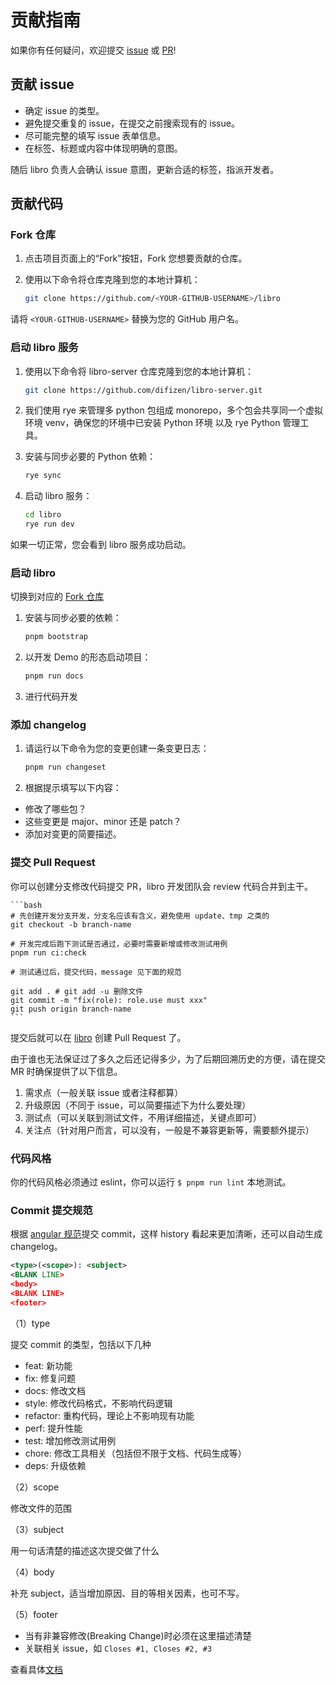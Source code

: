 # 贡献指南

如果你有任何疑问，欢迎提交 [issue](https://github.com/difizen/libro/issues) 或 [PR](https://github.com/difizen/libro/pulls)!

## 贡献 issue

- 确定 issue 的类型。
- 避免提交重复的 issue，在提交之前搜索现有的 issue。
- 尽可能完整的填写 issue 表单信息。
- 在标签、标题或内容中体现明确的意图。

随后 libro 负责人会确认 issue 意图，更新合适的标签，指派开发者。

## 贡献代码

### Fork 仓库

1. 点击项目页面上的“Fork”按钮，Fork 您想要贡献的仓库。

2. 使用以下命令将仓库克隆到您的本地计算机：

   ```bash
   git clone https://github.com/<YOUR-GITHUB-USERNAME>/libro
   ```

请将 `<YOUR-GITHUB-USERNAME>` 替换为您的 GitHub 用户名。

### 启动 libro 服务

1. 使用以下命令将 libro-server 仓库克隆到您的本地计算机：

   ```bash
   git clone https://github.com/difizen/libro-server.git
   ```

2. 我们使用 rye 来管理多 python 包组成 monorepo，多个包会共享同一个虚拟环境 venv，确保您的环境中已安装 Python 环境 以及 rye Python 管理工具。

3. 安装与同步必要的 Python 依赖：

   ```bash
   rye sync
   ```

4. 启动 libro 服务：

   ```bash
   cd libro
   rye run dev
   ```

如果一切正常，您会看到 libro 服务成功启动。

### 启动 libro

切换到对应的 [Fork 仓库](#fork-仓库)

1. 安装与同步必要的依赖：

   ```bash
   pnpm bootstrap
   ```

2. 以开发 Demo 的形态启动项目：

   ```bash
   pnpm run docs
   ```

3. 进行代码开发

### 添加 changelog

1. 请运行以下命令为您的变更创建一条变更日志：

   ```bash
   pnpm run changeset
   ```

2. 根据提示填写以下内容：

- 修改了哪些包？
- 这些变更是 major、minor 还是 patch？
- 添加对变更的简要描述。

### 提交 Pull Request

你可以创建分支修改代码提交 PR，libro 开发团队会 review 代码合并到主干。

    ```bash
    # 先创建开发分支开发，分支名应该有含义，避免使用 update、tmp 之类的
    git checkout -b branch-name

    # 开发完成后跑下测试是否通过，必要时需要新增或修改测试用例
    pnpm run ci:check

    # 测试通过后，提交代码，message 见下面的规范

    git add . # git add -u 删除文件
    git commit -m "fix(role): role.use must xxx"
    git push origin branch-name
    ```

提交后就可以在 [libro](https://github.com/difizen/libro/pulls) 创建 Pull Request 了。

由于谁也无法保证过了多久之后还记得多少，为了后期回溯历史的方便，请在提交 MR 时确保提供了以下信息。

1. 需求点（一般关联 issue 或者注释都算）
2. 升级原因（不同于 issue，可以简要描述下为什么要处理）
3. 测试点（可以关联到测试文件，不用详细描述，关键点即可）
4. 关注点（针对用户而言，可以没有，一般是不兼容更新等，需要额外提示）

### 代码风格

你的代码风格必须通过 eslint，你可以运行 `$ pnpm run lint` 本地测试。

### Commit 提交规范

根据 [angular 规范](https://github.com/angular/angular.js/blob/master/CONTRIBUTING.md#commit-message-format)提交 commit，这样 history 看起来更加清晰，还可以自动生成 changelog。

```xml
<type>(<scope>): <subject>
<BLANK LINE>
<body>
<BLANK LINE>
<footer>
```

（1）type

提交 commit 的类型，包括以下几种

- feat: 新功能
- fix: 修复问题
- docs: 修改文档
- style: 修改代码格式，不影响代码逻辑
- refactor: 重构代码，理论上不影响现有功能
- perf: 提升性能
- test: 增加修改测试用例
- chore: 修改工具相关（包括但不限于文档、代码生成等）
- deps: 升级依赖

（2）scope

修改文件的范围

（3）subject

用一句话清楚的描述这次提交做了什么

（4）body

补充 subject，适当增加原因、目的等相关因素，也可不写。

（5）footer

- 当有非兼容修改(Breaking Change)时必须在这里描述清楚
- 关联相关 issue，如 `Closes #1, Closes #2, #3`

查看具体[文档](https://docs.google.com/document/d/1QrDFcIiPjSLDn3EL15IJygNPiHORgU1_OOAqWjiDU5Y/edit)
